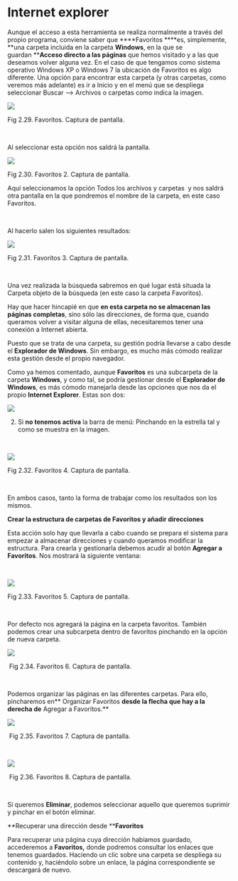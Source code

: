 
# Internet explorer

Aunque el acceso a esta herramienta se realiza normalmente a través del propio programa, conviene saber que ****Favoritos ****es, simplemente, **una carpeta incluida en la carpeta **Windows**, en la que se guardan ******Acceso directo** a las páginas** que hemos visitado y a las que deseamos volver alguna vez. En el caso de que tengamos como sistema operativo Windows XP o Windows 7 la ubicación de Favoritos es algo diferente. Una opción para encontrar esta carpeta (y otras carpetas, como veremos más adelante) es ir a Inicio y en el menú que se despliega seleccionar Buscar --&gt; Archivos o carpetas como indica la imagen.


![](img/FAVORITOS1.jpg)

Fig 2.29. Favoritos. Captura de pantalla.

 

Al seleccionar esta opción nos saldrá la pantalla.


![](img/favoritos2.jpg)

Fig 2.30. Favoritos 2. Captura de pantalla.

Aquí seleccionamos la opción Todos los archivos y carpetas  y nos saldrá otra pantalla en la que pondremos el nombre de la carpeta, en este caso Favoritos.

 

Al hacerlo salen los siguientes resultados:


![](img/favoritos3.jpg)

Fig 2.31. Favoritos 3. Captura de pantalla.

 

Una vez realizada la búsqueda sabremos en qué lugar está situada la Carpeta objeto de la búsqueda (en este caso la carpeta Favoritos). 

Hay que hacer hincapié en que **en esta carpeta no se almacenan las páginas completas**, sino sólo las direcciones, de forma que, cuando queramos volver a visitar alguna de ellas, necesitaremos tener una conexión a Internet abierta.

Puesto que se trata de una carpeta, su gestión podría llevarse a cabo desde el **Explorador de Windows**. Sin embargo, es mucho más cómodo realizar esta gestión desde el propio navegador.

Como ya hemos comentado, aunque **Favoritos** es una subcarpeta de la carpeta **Windows**, y como tal, se podría gestionar desde el **Explorador de Windows**, es más cómodo manejarla desde las opciones que nos da el propio **Internet Explorer**. Estas son dos:


![](img/boton_favoritos.jpg)

2. Si **no tenemos activa** la barra de menú: Pinchando en la estrella tal y como se muestra en la imagen.

 


![](img/favoritos_explorer.jpg)

Fig 2.32. Favoritos 4. Captura de pantalla.

 

En ambos casos, tanto la forma de trabajar como los resultados son los mismos. 

**Crear la estructura de carpetas de Favoritos y añadir direcciones**

Esta acción solo hay que llevarla a cabo cuando se prepara el sistema para empezar a almacenar direcciones y cuando queramos modificar la estructura. Para crearla y gestionarla debemos acudir al botón ****Agregar a Favoritos****. Nos mostrará la siguiente ventana:

 


![](img/agregar_a_favorito_explorer.jpg)

Fig 2.33. Favoritos 5. Captura de pantalla.

 

Por defecto nos agregará la página en la carpeta favoritos. También podemos crear una subcarpeta dentro de favoritos pinchando en la opción de nueva carpeta.


![](img/nueva_carpeta_explorer.jpg)

 Fig 2.34. Favoritos 6. Captura de pantalla.

 

Podemos organizar las páginas en las diferentes carpetas. Para ello, pincharemos en** Organizar Favoritos **desde la flecha que hay a la derecha de** Agregar a Favoritos.**


![](img/organizar_favoritos.jpg)

 Fig 2.35. Favoritos 7. Captura de pantalla.

 


![](img/organizar_favoritos1.jpg)

 Fig 2.36. Favoritos 8. Captura de pantalla.

 

Si queremos **Eliminar**, podemos seleccionar aquello que queremos suprimir y pinchar en el botón eliminar.

**Recuperar una dirección desde ****Favoritos**

Para recuperar una página cuya dirección habíamos guardado, accederemos a **Favoritos,** donde podremos consultar los enlaces que tenemos guardados. Haciendo un clic sobre una carpeta se despliega su contenido y, haciéndolo sobre un enlace, la página correspondiente se descargará de nuevo.

